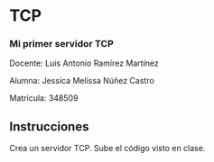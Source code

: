 # TCP
### Mi primer servidor TCP

 Docente: Luis Antonio Ramírez Martínez
 
 Alumna: Jessica Melissa Núñez Castro
 
 Matricula: 348509


## Instrucciones

Crea un servidor TCP. Sube el código visto en clase.
